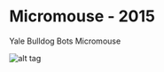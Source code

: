 Micromouse - 2015
================

Yale Bulldog Bots Micromouse

![alt tag](https://cloud.githubusercontent.com/assets/6556488/7507870/d356d086-f444-11e4-8bfd-6b40e93a6b12.jpg)

